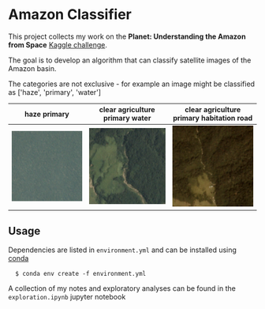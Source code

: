 # Amazon Classifier

This project collects my work on the **Planet: Understanding the Amazon from Space** [Kaggle challenge](https://www.kaggle.com/c/planet-understanding-the-amazon-from-space).

The goal is to develop an algorithm that can classify satellite images of the Amazon basin.

The categories are not exclusive - for example an image might be classified as ['haze', 'primary', 'water']


| haze primary                    | clear agriculture primary water | clear agriculture primary habitation road |
|--------------------------------|---------------------------------|------------------------------------------|
|![](./sample_images/train_0.jpg)| ![](./sample_images/train_1.jpg)| ![](./sample_images/train_4.jpg)         |

## Usage

Dependencies are listed in `environment.yml` and can be installed using [conda](https://conda.io/docs/index.html)

      $ conda env create -f environment.yml

A collection of my notes and exploratory analyses can be found in the `exploration.ipynb` jupyter notebook
